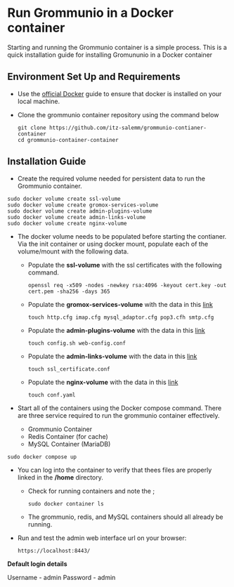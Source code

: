 # Run Grommunio in a Docker container

Starting and running the Grommunio container is a simple process. This is a quick installation guide for installing Gromununio in a Docker container


## Environment Set Up and Requirements

* Use the [official Docker](https://docs.docker.com/get-docker/) guide to ensure that docker is installed on your local machine.
* Clone the grommunio container repository using the command below

    ```
    git clone https://github.com/itz-salemm/grommunio-contianer-container
    cd grommunio-container-container
    ```

## Installation Guide
  * Create the required volume needed for persistent data to run the Grommunio container.
```
sudo docker volume create ssl-volume
sudo docker volume create gromox-services-volume
sudo docker volume create admin-plugins-volume
sudo docker volume create admin-links-volume
sudo docker volume create nginx-volume
```

* The docker volume needs to be populated before starting the contianer. Via the init container or using docker mount, populate each of the volume/mount with the following data.

  * Populate the **ssl-volume** with the ssl certificates with the following command.
    ```
    openssl req -x509 -nodes -newkey rsa:4096 -keyout cert.key -out cert.pem -sha256 -days 365
    ```
  * Populate the **gromox-services-volume** with the data in this [link](https://github.com/itz-salemm/grommunio-volume-files/tree/master/gromox-services)
    ```
    touch http.cfg imap.cfg mysql_adaptor.cfg pop3.cfh smtp.cfg
    ```
  * Populate the **admin-plugins-volume** with the data in this [link](https://github.com/itz-salemm/grommunio-volume-files/tree/master/links)
    ```
    touch config.sh web-config.conf
    ```
  * Populate the **admin-links-volume** with the data in this [link](https://github.com/itz-salemm/grommunio-volume-files/blob/master/nginx/ssl_certificate.conf)
    ```
    touch ssl_certificate.conf
    ```
  * Populate the **nginx-volume** with the data in this [link](https://github.com/itz-salemm/grommunio-volume-files/blob/master/plugins/conf.yaml)

    ```
    touch conf.yaml
    ```


* Start all of the containers using the Docker compose command. There are three service required to run the grommunio container effectively.
  * Grommunio Container
  * Redis Container (for cache)
  * MySQL Container (MariaDB)
```
sudo docker compose up
```


* You can log into the container to verify that thees files are properly linked in the **/home** directory.
  * Check for running containers and note the <container ID>;
    ```
    sudo docker container ls
    ```

  * The grommunio, redis, and MySQL containers should all already be running.


* Run and test the admin web interface url on your browser:

    ```
    https://localhost:8443/
    ```

**Default login details**

Username - admin
Password - admin


